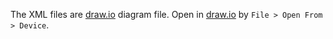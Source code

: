 The XML files are [draw.io](https://www.draw.io/) diagram file.
Open in [draw.io](https://www.draw.io/) by `File > Open From > Device`.
